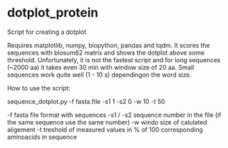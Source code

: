 # dotplot_protein
Script for creating a dotplot

Requires matplotlib, numpy, biopython, pandas and tqdm.
It scores the sequences with blosum62 matrix and shows the dotplot above some threshold. Unfortunately, it is not the fastest script and for long sequences (~2000 aa) it takes even 30 min with window size of 20 aa. Small sequences work quite well (1 - 10 s) dependingon the word size.

How to use the script: 

sequence_dotplot.py -f fasta.file -s1 1 -s2 0 -w 10 -t 50

-f fasta file format with sequences
-s1 / -s2 sequence number in the file (if the same sequence use the same number)
-w windo size of calulated aligement
-t treshold of measured values in % of 100 corresponding aminoacids in sequence
